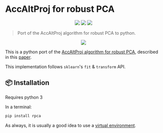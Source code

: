 # AccAltProj for robust PCA

<p align="center">
  <a href="https://github.com/loiccoyle/RPCA/actions/workflows/ci.yml"><img src="https://github.com/loiccoyle/RPCA/actions/workflows/ci.yml/badge.svg"></a>
  <!-- <a href="https://pypi.org/project/phomo/"><img src="https://img.shields.io/pypi/v/phomo"></a> -->
  <a href="./LICENSE.md"><img src="https://img.shields.io/badge/license-MIT-blue.svg"></a>
  <img src="https://img.shields.io/badge/platform-linux%20%7C%20macOS%20%7C%20windows-informational">
</p>

> Port of the AccAltProj algorithm for robust PCA to python.

<div align="center">
  <image src="https://github.com/loiccoyle/RPCA/assets/33181239/dbccf187-740f-461f-8e05-78ad497b2d30" />
</div>

This is a python port of the [AccAltProj algorithm for robust PCA](https://github.com/caesarcai/AccAltProj_for_RPCA), described in this [paper](https://arxiv.org/abs/1711.05519).

This implementation follows `sklearn`'s `fit` & `transform` API.

## 📦 Installation

Requires python 3

In a terminal:

```sh
pip install rpca
```

As always, it is usually a good idea to use a [virtual environment](https://docs.python.org/3/library/venv.html).
